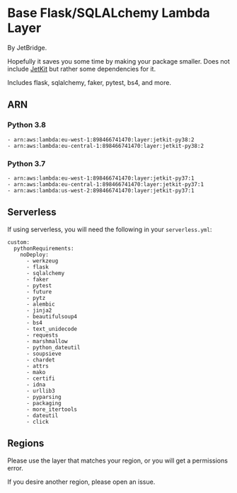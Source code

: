 # Base Flask/SQLALchemy Lambda Layer
By JetBridge.

Hopefully it saves you some time by making your package smaller. Does not include [JetKit](https://github.com/jetbridge/jetkit-flask) but rather some dependencies for it.

Includes flask, sqlalchemy, faker, pytest, bs4, and more.

## ARN
### Python 3.8
```
- arn:aws:lambda:eu-west-1:898466741470:layer:jetkit-py38:2
- arn:aws:lambda:eu-central-1:898466741470:layer:jetkit-py38:2
```

### Python 3.7
```
- arn:aws:lambda:eu-west-1:898466741470:layer:jetkit-py37:1
- arn:aws:lambda:eu-central-1:898466741470:layer:jetkit-py37:1
- arn:aws:lambda:us-west-2:898466741470:layer:jetkit-py37:1
```


## Serverless
If using serverless, you will need the following in your `serverless.yml`:
```
custom:
  pythonRequirements:
    noDeploy:
      - werkzeug
      - flask
      - sqlalchemy
      - faker
      - pytest
      - future
      - pytz
      - alembic
      - jinja2
      - beautifulsoup4
      - bs4
      - text_unidecode
      - requests
      - marshmallow
      - python_dateutil
      - soupsieve
      - chardet
      - attrs
      - mako
      - certifi
      - idna
      - urllib3
      - pyparsing
      - packaging
      - more_itertools
      - dateutil
      - click
```

## Regions
Please use the layer that matches your region, or you will get a permissions error.

If you desire another region, please open an issue.
